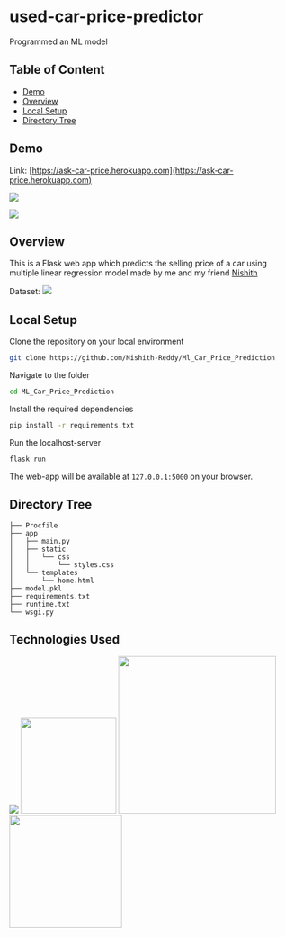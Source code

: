 # used-car-price-predictor
Programmed an ML model
## Table of Content
  * [Demo](#demo)
  * [Overview](#overview)
  * [Local Setup](#local-setup)
  * [Directory Tree](#directory-tree)


## Demo
Link: [https://ask-car-price.herokuapp.com](https://ask-car-price.herokuapp.com)

[![](https://i.imgur.com/Dynlly3.png)](https://ask-car-price.herokuapp.com)

[![](https://i.imgur.com/GqErsg7.png)](https://ask-car-price.herokuapp.com)

## Overview
This is a Flask web app which predicts the selling price of a car using multiple linear regression model made by me and my friend [Nishith](https://github.com/Nishith-Reddy) 

Dataset: [![](https://www.kaggle.com/datasets/nehalbirla/vehicle-dataset-from-cardekho)](https://www.kaggle.com/datasets/nehalbirla/vehicle-dataset-from-cardekho)

## Local Setup
Clone the repository on your local environment <br>

```bash
git clone https://github.com/Nishith-Reddy/Ml_Car_Price_Prediction
```
Navigate to the folder <br>
```bash 
cd ML_Car_Price_Prediction
```
Install the required dependencies <br>
```bash
pip install -r requirements.txt 
```
Run the localhost-server <br>
```bash 
flask run
```
The web-app will be available at `127.0.0.1:5000` on your browser. 
## Directory Tree 
```
├── Procfile
├── app
│   ├── main.py
│   ├── static
│   │   └── css
│   │       └── styles.css
│   └── templates
│       └── home.html
├── model.pkl
├── requirements.txt
├── runtime.txt
└── wsgi.py
```
## Technologies Used
![](https://forthebadge.com/images/badges/made-with-python.svg)
[<img target="_blank" src="https://flask.palletsprojects.com/en/1.1.x/_images/flask-logo.png" width=170>](https://flask.palletsprojects.com/en/1.1.x/) [<img target="_blank" src="https://number1.co.za/wp-content/uploads/2017/10/gunicorn_logo-300x85.png" width=280>](https://gunicorn.org) [<img target="_blank" src="https://scikit-learn.org/stable/_static/scikit-learn-logo-small.png" width=200>](https://scikit-learn.org/stable/) 
